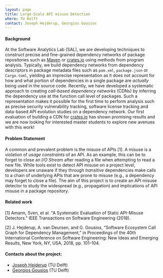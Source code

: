 ```yaml
---
layout: page
title: Large-Scale API misuse Detection
where: TU Delft
contact: Joseph Hejderup, Georgios Gousios
---
```


#### Background

At the Software Analytics Lab (SAL), we are developing techniques to construct
precise and fine-grained dependency networks of package repositories such as
[Maven](https://mvnrepository.com/) or
[crates.io](https://crates.io) using methods from program analysis. Typically,
we build dependency networks from dependency descriptors in package metadata
files such as `pom.xml`, `package.json` or `Cargo.toml`, yielding an imprecise
representation as it does not account for how and what portion of dependencies
in a single package are _actually_ being used in the source code.  Recently, we
have developed a systematic approach to creating _call-based dependency
networks_ (CDNs) by inferring the dependency use at the function call level of
packages. Such a representation makes it possible for the first time to perform
analysis such as precise security vulnerability tracking, software license
tracking and data-based API evolution studies on a dependency network.  Our
first evaluation of building a CDN for [crates.io](https://crates.io) has shown
promising results and we are now looking for interested master students to
explore new avenues with this work!

#### Problem Statement

A common and prevalent problem is the misuse of APIs [1]. A misuse is a
violation of _usage constraints_ of an API. As an example, this can be to forget
to close an _I/O Stream_ after reading a file when attempting to read a new
file. While tools exist to detect API misuse on a project level, developers are
unaware if they through _transitive_ dependencies make calls to a chain of
underlying APIs that are prone to misuse (e.g., a dependency may forget to close
a file).  The aim of this project is to create an API misuse detector to study
the widespread (e.g., propagation) and implications of API misuse in a package
repository.

#### Related work

[1] Amann, Sven, et al. "A Systematic Evaluation of Static API-Misuse
Detectors." IEEE Transactions on Software Engineering (2018).

[2] J. Hejderup, A. van Deursen, and G. Gousios, “Software Ecosystem Call Graph for
Dependency Management,” in Proceedings of the 40th International Conference on
Software Engineering: New Ideas and Emerging Results, New York, NY, USA, 2018,
pp. 101–104.

#### Contacts about the project:

* [Joseph Hejderup](mailto:j.i.hejderup@tudelft.nl) (TU Delft)
* [Georgios Gousios](mailto:g.gousios@tudelft.nl) (TU Delft)